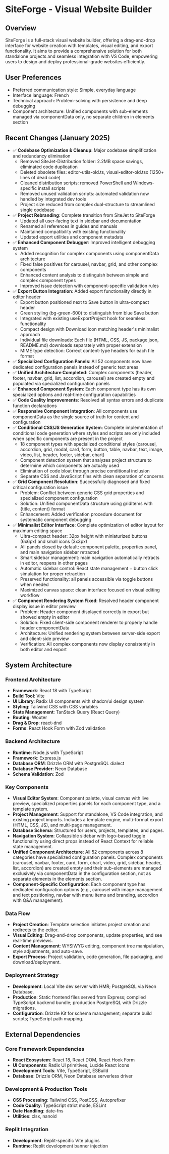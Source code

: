 # SiteForge - Visual Website Builder

## Overview
SiteForge is a full-stack visual website builder, offering a drag-and-drop interface for website creation with templates, visual editing, and export functionality. It aims to provide a comprehensive solution for both standalone projects and seamless integration with VS Code, empowering users to design and deploy professional-grade websites efficiently.

## User Preferences
- Preferred communication style: Simple, everyday language
- Interface language: French
- Technical approach: Problem-solving with persistence and deep debugging
- Component architecture: Unified components with sub-elements managed via componentData only, no separate children in elements section

## Recent Changes (January 2025)
- ✅ **Codebase Optimization & Cleanup**: Major codebase simplification and redundancy elimination
  - Removed SiteJet-Distribution folder: 2.2MB space savings, eliminated code duplication
  - Deleted obsolete files: editor-utils-old.ts, visual-editor-old.tsx (1250+ lines of dead code)
  - Cleaned distribution scripts: removed PowerShell and Windows-specific install scripts
  - Removed unused validation scripts: automated validation now handled by integrated dev tools
  - Project size reduced from complex dual-structure to streamlined single codebase
- ✅ **Project Rebranding**: Complete transition from SiteJet to SiteForge
  - Updated all user-facing text in sidebar and documentation
  - Renamed all references in guides and manuals
  - Maintained compatibility with existing functionality
  - Updated export utilities and component metadata
- ✅ **Enhanced Component Debugger**: Improved intelligent debugging system
  - Added recognition for complex components using componentData architecture
  - Fixed false positives for carousel, navbar, grid, and other complex components
  - Enhanced content analysis to distinguish between simple and complex component types
  - Improved issue detection with component-specific validation rules
- ✅ **Export Button Integration**: Added export functionality directly in editor header
  - Export button positioned next to Save button in ultra-compact header
  - Green styling (bg-green-600) to distinguish from blue Save button
  - Integrated with existing useExportProject hook for seamless functionality
  - Compact design with Download icon matching header's minimalist approach
  - Individual file downloads: Each file (HTML, CSS, JS, package.json, README.md) downloads separately with proper extension
  - MIME type detection: Correct content-type headers for each file format
- ✅ **Specialized Configuration Panels**: All 52 components now have dedicated configuration panels instead of generic text areas
- ✅ **Unified Architecture Completed**: Complex components (header, footer, navbar, grid, list, accordion, carousel) are created empty and populated via specialized configuration panels
- ✅ **Enhanced Component System**: Each component type has its own specialized options and real-time configuration capabilities
- ✅ **Code Quality Improvements**: Resolved all syntax errors and duplicate function declarations
- ✅ **Responsive Component Integration**: All components use componentData as the single source of truth for content and configuration
- ✅ **Conditional CSS/JS Generation System**: Complete implementation of conditional code generation where styles and scripts are only included when specific components are present in the project
  - 18 component types with specialized conditional styles (carousel, accordion, grid, modal, card, form, button, table, navbar, text, image, video, list, header, footer, sidebar, chart)
  - Component detection system that analyzes project structure to determine which components are actually used
  - Elimination of code bloat through precise conditional inclusion
  - Separate CSS and JavaScript files with clean separation of concerns
- ✅ **Grid Component Resolution**: Successfully diagnosed and fixed critical configuration issue
  - Problem: Conflict between generic CSS grid properties and specialized component configuration
  - Solution: Unified componentData structure using gridItems with {title, content} format
  - Enhancement: Added verification procedure document for systematic component debugging
- ✅ **Minimalist Editor Interface**: Complete optimization of editor layout for maximum editing space
  - Ultra-compact header: 32px height with miniaturized buttons (6x6px) and small icons (3x3px)
  - All panels closed by default: component palette, properties panel, and main navigation sidebar retracted
  - Smart sidebar management: main navigation automatically retracts in editor, reopens in other pages
  - Automatic sidebar control: React state management + button click simulation for proper retraction
  - Preserved functionality: all panels accessible via toggle buttons when needed
  - Maximized canvas space: clean interface focused on visual editing workflow
- ✅ **Component Rendering System Fixed**: Resolved header component display issue in editor preview
  - Problem: Header component displayed correctly in export but showed empty in editor
  - Solution: Fixed client-side component renderer to properly handle header componentData
  - Architecture: Unified rendering system between server-side export and client-side preview
  - Verification: All complex components now display consistently in both editor and export

## System Architecture

### Frontend Architecture
- **Framework**: React 18 with TypeScript
- **Build Tool**: Vite
- **UI Library**: Radix UI components with shadcn/ui design system
- **Styling**: Tailwind CSS with CSS variables
- **State Management**: TanStack Query (React Query)
- **Routing**: Wouter
- **Drag & Drop**: react-dnd
- **Forms**: React Hook Form with Zod validation

### Backend Architecture
- **Runtime**: Node.js with TypeScript
- **Framework**: Express.js
- **Database ORM**: Drizzle ORM with PostgreSQL dialect
- **Database Provider**: Neon Database
- **Schema Validation**: Zod

### Key Components
- **Visual Editor System**: Component palette, visual canvas with live preview, specialized properties panels for each component type, and a template system.
- **Project Management**: Support for standalone, VS Code integration, and existing project imports. Includes a template engine, multi-format export (HTML, CSS, JS), and multi-page management.
- **Database Schema**: Structured for users, projects, templates, and pages.
- **Navigation System**: Collapsible sidebar with logo-based toggle functionality using direct props instead of React Context for reliable state management.
- **Unified Component Architecture**: All 52 components across 8 categories have specialized configuration panels. Complex components (carousel, navbar, footer, card, form, chart, video, grid, sidebar, header, list, accordion) are created empty and their sub-elements are managed exclusively via componentData in the configuration section, not as separate elements in the elements section.
- **Component-Specific Configuration**: Each component type has dedicated configuration options (e.g., carousel with image management and text positioning, navbar with menu items and branding, accordion with Q&A management).

### Data Flow
- **Project Creation**: Template selection initiates project creation and redirects to the editor.
- **Visual Editing**: Drag-and-drop components, update properties, and see real-time previews.
- **Content Management**: WYSIWYG editing, component tree manipulation, style adjustments, and auto-save.
- **Export Process**: Project validation, code generation, file packaging, and download/deployment.

### Deployment Strategy
- **Development**: Local Vite dev server with HMR; PostgreSQL via Neon Database.
- **Production**: Static frontend files served from Express; compiled TypeScript backend bundle; production PostgreSQL with Drizzle migrations.
- **Configuration**: Drizzle Kit for schema management; separate build scripts; TypeScript path mapping.

## External Dependencies

### Core Framework Dependencies
- **React Ecosystem**: React 18, React DOM, React Hook Form
- **UI Components**: Radix UI primitives, Lucide React icons
- **Development Tools**: Vite, TypeScript, ESBuild
- **Database**: Drizzle ORM, Neon Database serverless driver

### Development & Production Tools
- **CSS Processing**: Tailwind CSS, PostCSS, Autoprefixer
- **Code Quality**: TypeScript strict mode, ESLint
- **Date Handling**: date-fns
- **Utilities**: clsx, nanoid

### Replit Integration
- **Development**: Replit-specific Vite plugins
- **Runtime**: Replit development banner injection